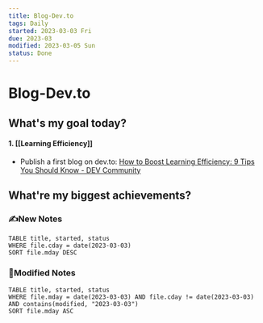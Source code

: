 ```yaml
---
title: Blog-Dev.to
tags: Daily
started: 2023-03-03 Fri
due: 2023-03
modified: 2023-03-05 Sun
status: Done
---
```

# Blog-Dev.to
## What's my goal today?
#### 1. [[Learning Efficiency]]
- Publish a first blog on dev.to: [How to Boost Learning Efficiency: 9 Tips You Should Know - DEV Community](https://dev.to/jenniferwonder/how-to-boost-learning-efficiency-9-tips-you-should-know-368i)  
## What're my biggest achievements?
### ✍️New Notes

```dataview
TABLE title, started, status
WHERE file.cday = date(2023-03-03)
SORT file.mday DESC
```

### 📝Modified Notes

```dataview
TABLE title, started, status
WHERE file.mday = date(2023-03-03) AND file.cday != date(2023-03-03) AND contains(modified, "2023-03-03")
SORT file.mday ASC
```
